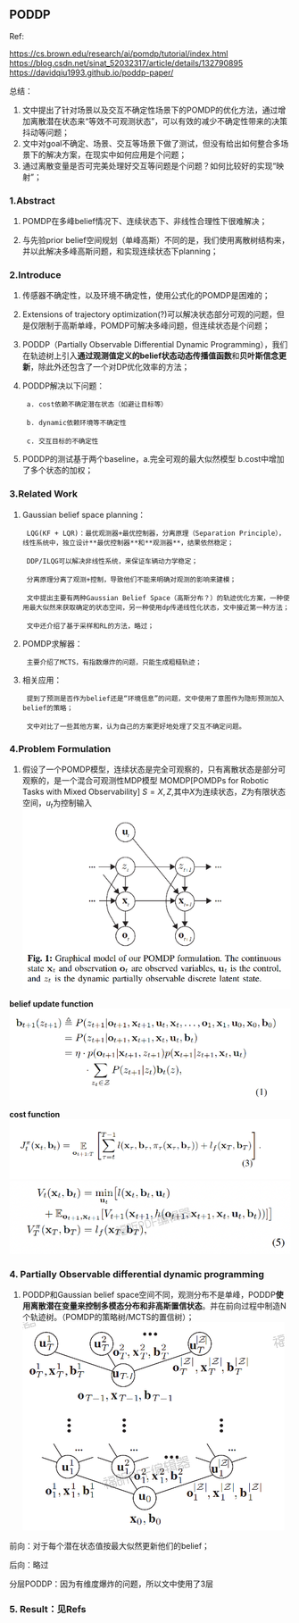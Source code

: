 ## PODDP
Ref:

https://cs.brown.edu/research/ai/pomdp/tutorial/index.html
https://blog.csdn.net/sinat_52032317/article/details/132790895
https://davidqiu1993.github.io/poddp-paper/


总结：
1. 文中提出了针对场景以及交互不确定性场景下的POMDP的优化方法，通过增加离散潜在状态来“等效不可观测状态”，可以有效的减少不确定性带来的决策抖动等问题；
2. 文中对goal不确定、场景、交互等场景下做了测试，但没有给出如何整合多场景下的解决方案，在现实中如何应用是个问题；
3. 通过离散变量是否可完美处理好交互等问题是个问题？如何比较好的实现“映射”；



### 1.Abstract
1. POMDP在多峰belief情况下、连续状态下、非线性合理性下很难解决；


2. 与先验prior belief空间规划（单峰高斯）不同的是，我们使用离散树结构来，并以此解决多峰高斯问题，和实现连续状态下planning；

### 2.Introduce
1. 传感器不确定性，以及环境不确定性，使用公式化的POMDP是困难的；


2. Extensions of trajectory optimization(?)可以解决状态部分可观的问题，但是仅限制于高斯单峰，POMDP可解决多峰问题，但连续状态是个问题；


3. PODDP（Partially Observable Differential Dynamic Programming），我们在轨迹树上引入**通过观测值定义的belief状态动态传播值函数**和**贝叶斯信念更新**，除此外还包含了一个对DP优化效率的方法；


4. PODDP解决以下问题：

        a. cost依赖不确定潜在状态（如避让目标等）

        b. dynamic依赖环境等不确定性

        c. 交互目标的不确定性

5. PODDP的测试基于两个baseline，a.完全可观的最大似然模型 b.cost中增加了多个状态的加权；

### 3.Related Work
1. Gaussian belief space planning：

        LQG(KF + LQR)：最优观测器+最优控制器，分离原理（Separation Principle），线性系统中，独立设计**最优控制器**和**观测器**，结果依然稳定；

        DDP/ILQG可以解决非线性系统，来保证车辆动力学稳定；

        分离原理分离了观测+控制，导致他们不能来明确对观测的影响来建模；

        文中提出主要有两种Gaussian Belief Space（高斯分布？）的轨迹优化方案，一种使用最大似然来获取确定的状态空间，另一种使用dp传递线性化状态，文中接近第一种方法；

        文中还介绍了基于采样和RL的方法，略过；

2. POMDP求解器：

        主要介绍了MCTS，有指数爆炸的问题，只能生成粗糙轨迹；

3. 相关应用：
    
        提到了预测是否作为belief还是“环境信息”的问题，文中使用了意图作为隐形预测加入belief的策略；

        文中对比了一些其他方案，认为自己的方案更好地处理了交互不确定问题。

### 4.Problem Formulation
1. 假设了一个POMDP模型，连续状态是完全可观察的，只有离散状态是部分可观察的，是一个混合可观测性MDP模型 MOMDP[POMDPs for Robotic Tasks with Mixed Observability]
$S={X,Z}$,其中$X$为连续状态，$Z$为有限状态空间，$u_t$为控制输入
![POMDP](pomdp_graph.png)

**belief update function**
![Belief update](belief_update.png)

**cost function**
![cost-1 func](cost.png)
![cost-2 func](cost2.png)

### 4. Partially Observable differential dynamic programming

1. PODDP和Gaussian belief space空间不同，观测分布不是单峰，PODDP**使用离散潜在变量来控制多模态分布和非高斯置信状态**。并在前向过程中制造N个轨迹树。（POMDP的策略树/MCTS的置信树）；
![tree_node](tree_node.png)

前向：对于每个潜在状态值按最大似然更新他们的belief；

后向：略过

分层PODDP：因为有维度爆炸的问题，所以文中使用了3层

### 5. Result：见Refs
